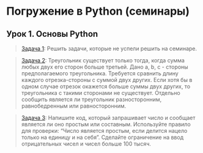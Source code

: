 # Погружение в Python (семинары)
## Урок 1. Основы Python

> [Задача 1](https://github.com/XYI7I/GeekBrains/tree/main/Geek/Python/lesson1/task1/main.py): Решить задачи, которые не успели решить на семинаре.

> [Задача 2](https://github.com/XYI7I/GeekBrains/tree/main/Geek/Python/lesson1/task2/main.py): Треугольник существует только тогда, когда сумма любых двух его сторон больше третьей. Дано a, b, c - стороны предполагаемого треугольника. Требуется сравнить длину каждого отрезка-стороны с суммой двух других. Если хотя бы в одном случае отрезок окажется больше суммы двух других, то треугольника с такими сторонами не существует. Отдельно сообщить является ли треугольник разносторонним, равнобедренным или равносторонним.

> [Задача 3](https://github.com/XYI7I/GeekBrains/tree/main/Geek/Python/lesson1/task3/main.py): Напишите код, который запрашивает число и сообщает является ли оно простым или составным. Используйте правило для проверки: “Число является простым, если делится нацело только на единицу и на себя”. Сделайте ограничение на ввод отрицательных чисел и чисел больше 100 тысяч.